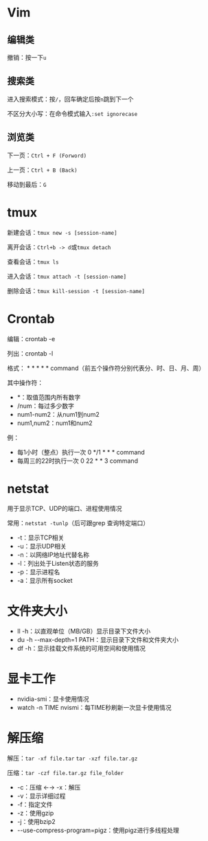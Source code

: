 # Vim

## 编辑类

撤销：按一下`u`

## 搜索类

进入搜索模式：按`/`，回车确定后按`n`跳到下一个

不区分大小写：在命令模式输入`:set ignorecase`

## 浏览类

下一页：`Ctrl + F (Forword)`

上一页：`Ctrl + B (Back)`

移动到最后：`G`

# tmux

新建会话：`tmux new -s [session-name]`

离开会话：`Ctrl+b -> d`或`tmux detach`

查看会话：`tmux ls`

进入会话：`tmux attach -t [session-name]`

删除会话：`tmux kill-session -t [session-name]`

# Crontab

编辑：crontab -e

列出：crontab -l

格式： * * * * * command（前五个操作符分别代表分、时、日、月、周）

其中操作符：

- *：取值范围内所有数字
- /num：每过多少数字
- num1-num2：从num1到num2
- num1,num2：num1和num2

例：

- 每1小时（整点）执行一次	0 */1 * * * command
- 每周三的22时执行一次 0 22 * * 3 command

# netstat

用于显示TCP、UDP的端口、进程使用情况

常用：`netstat -tunlp`（后可跟grep 查询特定端口）

- -t：显示TCP相关
- -u：显示UDP相关
- -n：以网络IP地址代替名称
- -l：列出处于Listen状态的服务
- -p：显示进程名
- -a：显示所有socket

# 文件夹大小

- ll -h：以直观单位（MB/GB）显示目录下文件大小
- du -h --max-depth=1 PATH：显示目录下文件和文件夹大小
- df -h：显示挂载文件系统的可用空间和使用情况

# 显卡工作

- nvidia-smi：显卡使用情况
- watch -n TIME nvismi：每TIME秒刷新一次显卡使用情况

# 解压缩

解压：`tar -xf file.tar` `tar -xzf file.tar.gz`

压缩：`tar -czf file.tar.gz file_folder  `

- -c：压缩 ←→ -x：解压
- -v：显示详细过程
- -f：指定文件
- -z：使用gzip
- -j：使用bzip2
- --use-compress-program=pigz：使用pigz进行多线程处理

